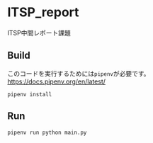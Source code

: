 # ITSP_report
ITSP中間レポート課題

## Build

このコードを実行するためには`pipenv`が必要です。
https://docs.pipenv.org/en/latest/


```
pipenv install
```

## Run

```
pipenv run python main.py
```
